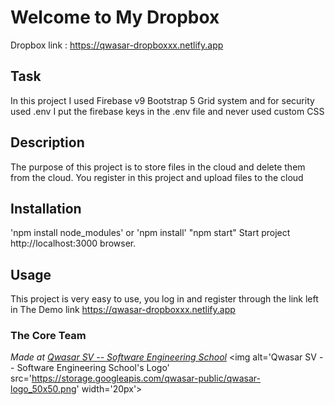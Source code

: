 # Welcome to My Dropbox
Dropbox link : https://qwasar-dropboxxx.netlify.app

## Task

In this project I used Firebase v9 Bootstrap 5 Grid system and for security used .env
I put the firebase keys in the .env file and never used custom CSS

## Description

The purpose of this project is to store files in the cloud and delete them from the cloud.
You register in this project and upload files to the cloud

## Installation

'npm install node_modules' or 'npm install' 
"npm start" Start project http://localhost:3000 browser.

## Usage

This project is very easy to use, you log in and register through the link left in The
Demo link  https://qwasar-dropboxxx.netlify.app


### The Core Team


<span><i>Made at <a href='https://qwasar.io'>Qwasar SV -- Software Engineering School</a></i></span>
<span><img alt='Qwasar SV -- Software Engineering School's Logo' src='https://storage.googleapis.com/qwasar-public/qwasar-logo_50x50.png' width='20px'></span>

